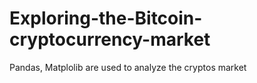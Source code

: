 # Exploring-the-Bitcoin-cryptocurrency-market
Pandas, Matplolib are used to analyze the cryptos market
